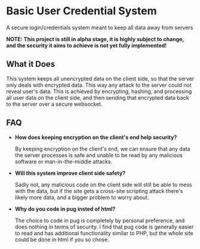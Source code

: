 # Basic User Credential System
A secure login/credentials system meant to keep all data away from servers

**NOTE: This project is still in alpha stage, it is highly subject to change, and the security it aims to achieve is not yet fully implemented!**
## What it Does
This system keeps all unencrypted data on the client side, so that the server only deals with encrypted data. This way any attack to the server could not reveal user's data.
This is achieved by encrypting, hashing, and processing all user data on the client side, and then sending that encrypted data back to the server over a secure websocket.

## FAQ
- **How does keeping encryption on the client's end help security?**

    By keeping encryption on the client's end, we can ensure that any data the server processes is safe and unable to be read by any malicious software or man-in-the-middle attacks.
 - **Will this system improve client side safety?**

    Sadly not, any malicious code on the client side will still be able to mess with the data, but if the site gets a cross-site scripting attack there's likely more data, and a bigger problem to worry about.
- **Why do you code in pug insted of html?**

    The choice to code in pug is completely by personal preference, and does nothing in terms of security. I find that pug code is generally easier to read and has additional functionality similar to PHP, but the whole site could be done in html if you so chose.
